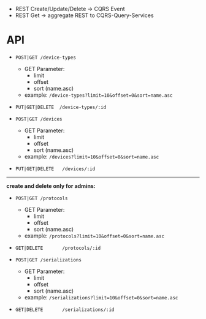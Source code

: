 - REST Create/Update/Delete -> CQRS Event
- REST Get -> aggregate REST to CQRS-Query-Services  

# API

- `POST|GET /device-types`
    - GET Parameter: 
        - limit
        - offset
        - sort (name.asc)		
    - example: `/device-types?limit=10&offset=0&sort=name.asc`
- `PUT|GET|DELETE  /device-types/:id`

- `POST|GET /devices`
    - GET Parameter: 
        - limit
        - offset
        - sort (name.asc)		
    - example: `/devices?limit=10&offset=0&sort=name.asc`
- `PUT|GET|DELETE  	/devices/:id`


-----------
**create and delete only for admins:**
- `POST|GET /protocols`
    - GET Parameter: 
        - limit
        - offset
        - sort (name.asc)		
    - example: `/protocols?limit=10&offset=0&sort=name.asc`
- `GET|DELETE  		/protocols/:id`

- `POST|GET /serializations`
    - GET Parameter: 
        - limit
        - offset
        - sort (name.asc)		
    - example: `/serializations?limit=10&offset=0&sort=name.asc`
- `GET|DELETE  		/serializations/:id`


